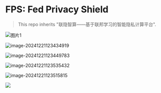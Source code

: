 # FPS: Fed Privacy Shield

> This repo inherits "联隐智算——基于联邦学习的智能隐私计算平台".

![图片1](https://lizaiyuan0804.oss-cn-chengdu.aliyuncs.com/tempPics/%E5%9B%BE%E7%89%871.png)

![image-20241221123434919](https://lizaiyuan0804.oss-cn-chengdu.aliyuncs.com/tempPics/image-20241221123434919.png)

![image-20241221123449783](https://lizaiyuan0804.oss-cn-chengdu.aliyuncs.com/tempPics/image-20241221123449783.png)

![image-20241221123535432](https://lizaiyuan0804.oss-cn-chengdu.aliyuncs.com/tempPics/image-20241221123535432.png)

![image-20241221123515815](https://lizaiyuan0804.oss-cn-chengdu.aliyuncs.com/tempPics/image-20241221123515815.png)

![](https://lizaiyuan0804.oss-cn-chengdu.aliyuncs.com/tempPics/image-20241221124858979.png)